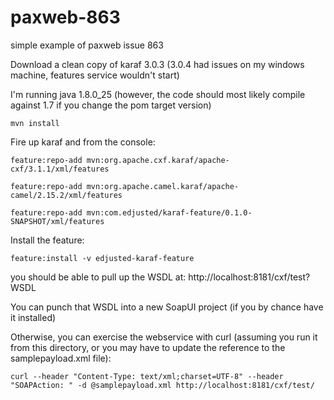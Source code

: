 # paxweb-863
simple example of paxweb issue 863


Download a clean copy of karaf 3.0.3 (3.0.4 had issues on my windows machine, features service wouldn't start)

I'm running java 1.8.0_25 (however, the code should most likely compile against 1.7 if you change the pom target version)

`mvn install`

Fire up karaf and from the console:


`feature:repo-add mvn:org.apache.cxf.karaf/apache-cxf/3.1.1/xml/features`

`feature:repo-add mvn:org.apache.camel.karaf/apache-camel/2.15.2/xml/features`

`feature:repo-add mvn:com.edjusted/karaf-feature/0.1.0-SNAPSHOT/xml/features`


Install the feature:

`feature:install -v edjusted-karaf-feature`

you should be able to pull up the WSDL at: http://localhost:8181/cxf/test?WSDL

You can punch that WSDL into a new SoapUI project (if you by chance have it installed)
 
Otherwise, you can exercise the webservice with curl (assuming you run it from this directory, or you may have to update the reference to the samplepayload.xml file):

`curl --header "Content-Type: text/xml;charset=UTF-8" --header "SOAPAction: " -d @samplepayload.xml http://localhost:8181/cxf/test/`
